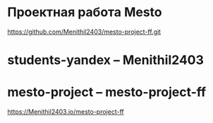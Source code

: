 # Проектная работа Mesto

https://github.com/Menithil2403/mesto-project-ff.git
# students-yandex – Menithil2403
# mesto-project – mesto-project-ff

https://Menithil2403.io/mesto-project-ff
